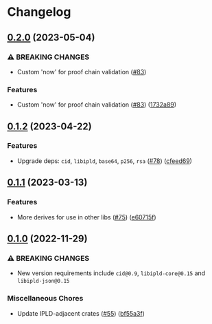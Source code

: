 # Changelog

## [0.2.0](https://github.com/ucan-wg/rs-ucan/compare/ucan-v0.1.2...ucan-v0.2.0) (2023-05-04)


### ⚠ BREAKING CHANGES

* Custom 'now' for proof chain validation ([#83](https://github.com/ucan-wg/rs-ucan/issues/83))

### Features

* Custom 'now' for proof chain validation ([#83](https://github.com/ucan-wg/rs-ucan/issues/83)) ([1732a89](https://github.com/ucan-wg/rs-ucan/commit/1732a8911b67546f446126e4d469126f61769b44))

## [0.1.2](https://github.com/ucan-wg/rs-ucan/compare/ucan-v0.1.1...ucan-v0.1.2) (2023-04-22)


### Features

* Upgrade deps: `cid`, `libipld`, `base64`, `p256`, `rsa` ([#78](https://github.com/ucan-wg/rs-ucan/issues/78)) ([cfeed69](https://github.com/ucan-wg/rs-ucan/commit/cfeed6903d9a53d3728f35914d670e3b7920d88d))

## [0.1.1](https://github.com/ucan-wg/rs-ucan/compare/ucan-v0.1.0...ucan-v0.1.1) (2023-03-13)


### Features

* More derives for use in other libs ([#75](https://github.com/ucan-wg/rs-ucan/issues/75)) ([e60715f](https://github.com/ucan-wg/rs-ucan/commit/e60715f94f3b15b27ae7c1443cd4abae983d93ae))

## [0.1.0](https://github.com/ucan-wg/rs-ucan/compare/ucan-v0.1.0...ucan-v0.1.0) (2022-11-29)


### ⚠ BREAKING CHANGES

* New version requirements include `cid@0.9`, `libipld-core@0.15` and `libipld-json@0.15`

### Miscellaneous Chores

* Update IPLD-adjacent crates ([#55](https://github.com/ucan-wg/rs-ucan/issues/55)) ([bf55a3f](https://github.com/ucan-wg/rs-ucan/commit/bf55a3ffad0095d88c6b33b0cd6504e66918064a))
